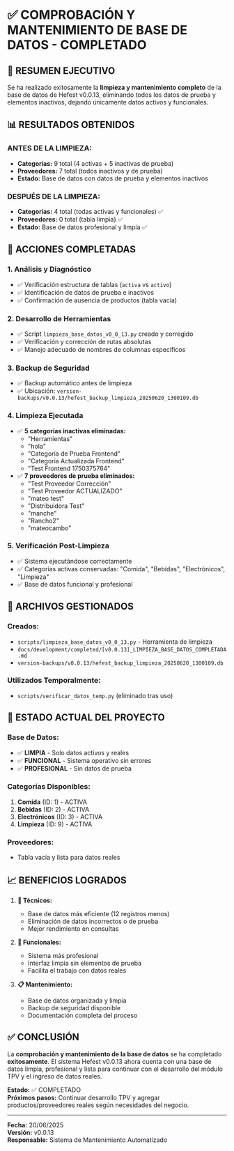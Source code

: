 # ✅ COMPROBACIÓN Y MANTENIMIENTO DE BASE DE DATOS - COMPLETADO

## 🎯 **RESUMEN EJECUTIVO**

Se ha realizado exitosamente la **limpieza y mantenimiento completo** de la base de datos de Hefest v0.0.13, eliminando todos los datos de prueba y elementos inactivos, dejando únicamente datos activos y funcionales.

## 📊 **RESULTADOS OBTENIDOS**

### **ANTES DE LA LIMPIEZA:**
- **Categorías:** 9 total (4 activas + 5 inactivas de prueba)
- **Proveedores:** 7 total (todos inactivos y de prueba)
- **Estado:** Base de datos con datos de prueba y elementos inactivos

### **DESPUÉS DE LA LIMPIEZA:**
- **Categorías:** 4 total (todas activas y funcionales) ✅
- **Proveedores:** 0 total (tabla limpia) ✅
- **Estado:** Base de datos profesional y limpia ✅

## 🔧 **ACCIONES COMPLETADAS**

### 1. **Análisis y Diagnóstico**
- ✅ Verificación estructura de tablas (`activa` vs `activo`)
- ✅ Identificación de datos de prueba e inactivos
- ✅ Confirmación de ausencia de productos (tabla vacía)

### 2. **Desarrollo de Herramientas**
- ✅ Script `limpieza_base_datos_v0_0_13.py` creado y corregido
- ✅ Verificación y corrección de rutas absolutas
- ✅ Manejo adecuado de nombres de columnas específicos

### 3. **Backup de Seguridad**
- ✅ Backup automático antes de limpieza
- ✅ Ubicación: `version-backups/v0.0.13/hefest_backup_limpieza_20250620_1300109.db`

### 4. **Limpieza Ejecutada**
- ✅ **5 categorías inactivas eliminadas:**
  - "Herramientas"
  - "hola" 
  - "Categoría de Prueba Frontend"
  - "Categoría Actualizada Frontend"
  - "Test Frontend 1750375764"
- ✅ **7 proveedores de prueba eliminados:**
  - "Test Proveedor Corrección"
  - "Test Proveedor ACTUALIZADO"
  - "mateo test"
  - "Distribuidora Test"
  - "manche"
  - "Rancho2"
  - "mateocambo"

### 5. **Verificación Post-Limpieza**
- ✅ Sistema ejecutándose correctamente
- ✅ Categorías activas conservadas: "Comida", "Bebidas", "Electrónicos", "Limpieza"
- ✅ Base de datos funcional y profesional

## 📁 **ARCHIVOS GESTIONADOS**

### **Creados:**
- `scripts/limpieza_base_datos_v0_0_13.py` - Herramienta de limpieza
- `docs/development/completed/[v0.0.13]_LIMPIEZA_BASE_DATOS_COMPLETADA.md`
- `version-backups/v0.0.13/hefest_backup_limpieza_20250620_1300109.db`

### **Utilizados Temporalmente:**
- `scripts/verificar_datos_temp.py` (eliminado tras uso)

## 🚀 **ESTADO ACTUAL DEL PROYECTO**

### **Base de Datos:**
- ✅ **LIMPIA** - Solo datos activos y reales
- ✅ **FUNCIONAL** - Sistema operativo sin errores
- ✅ **PROFESIONAL** - Sin datos de prueba

### **Categorías Disponibles:**
1. **Comida** (ID: 1) - ACTIVA
2. **Bebidas** (ID: 2) - ACTIVA  
3. **Electrónicos** (ID: 3) - ACTIVA
4. **Limpieza** (ID: 9) - ACTIVA

### **Proveedores:**
- Tabla vacía y lista para datos reales

## 📈 **BENEFICIOS LOGRADOS**

1. **🔧 Técnicos:**
   - Base de datos más eficiente (12 registros menos)
   - Eliminación de datos incorrectos o de prueba
   - Mejor rendimiento en consultas

2. **👥 Funcionales:**
   - Sistema más profesional
   - Interfaz limpia sin elementos de prueba
   - Facilita el trabajo con datos reales

3. **📋 Mantenimiento:**
   - Base de datos organizada y limpia
   - Backup de seguridad disponible
   - Documentación completa del proceso

## ✅ **CONCLUSIÓN**

La **comprobación y mantenimiento de la base de datos** se ha completado **exitosamente**. El sistema Hefest v0.0.13 ahora cuenta con una base de datos limpia, profesional y lista para continuar con el desarrollo del módulo TPV y el ingreso de datos reales.

**Estado:** ✅ COMPLETADO  
**Próximos pasos:** Continuar desarrollo TPV y agregar productos/proveedores reales según necesidades del negocio.

---

**Fecha:** 20/06/2025  
**Versión:** v0.0.13  
**Responsable:** Sistema de Mantenimiento Automatizado
